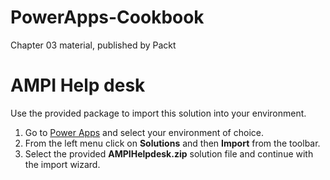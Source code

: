 # PowerApps-Cookbook
Chapter 03 material, published by Packt

# AMPI Help desk
Use the provided package to import this solution into your environment.

1. Go to [Power Apps](https://make.powerapps.com) and select your environment of choice.
2. From the left menu click on **Solutions** and then **Import** from the toolbar.
3. Select the provided **AMPIHelpdesk.zip** solution file and continue with the import wizard.